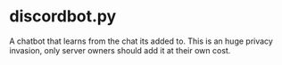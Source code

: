 # discordbot.py
A chatbot that learns from the chat its added to. This is an huge privacy invasion, only server owners should add it at their own cost.
